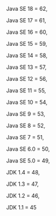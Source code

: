 Java SE 18 = 62,

Java SE 17 = 61,

Java SE 16 = 60, 

Java SE 15 = 59,

Java SE 14 = 58,

Java SE 13 = 57,

Java SE 12 = 56,

Java SE 11 = 55,

Java SE 10 = 54,

Java SE 9 = 53,

Java SE 8 = 52,

Java SE 7 = 51,

Java SE 6.0 = 50,

Java SE 5.0 = 49,

JDK 1.4 = 48,

JDK 1.3 = 47,

JDK 1.2 = 46,

JDK 1.1 = 45